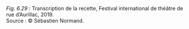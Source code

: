 *Fig. 6.29 :* Transcription de la recette, Festival international de théâtre de rue d’Aurillac, 2019.  
Source : © Sébastien Normand.
